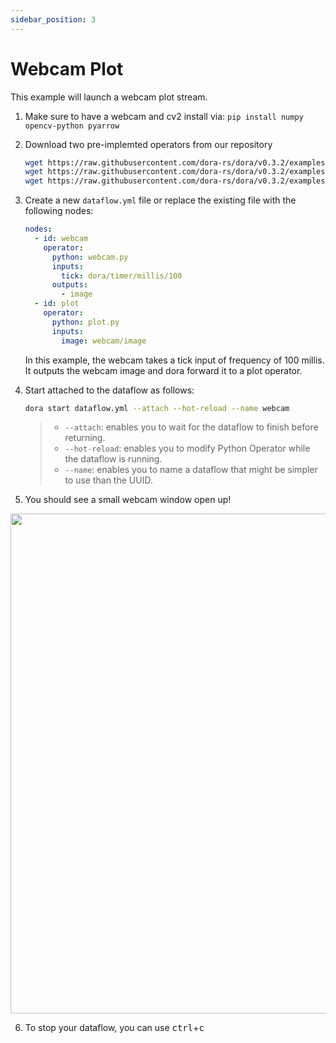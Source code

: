 ```yaml
---
sidebar_position: 3
---
```


# Webcam Plot

This example will launch a webcam plot stream.

1. Make sure to have a webcam and cv2 install via: `pip install numpy opencv-python pyarrow`

2. Download two pre-implemted operators from our repository

   ```bash
   wget https://raw.githubusercontent.com/dora-rs/dora/v0.3.2/examples/python-operator-dataflow/webcam.py
   wget https://raw.githubusercontent.com/dora-rs/dora/v0.3.2/examples/python-operator-dataflow/plot.py
   wget https://raw.githubusercontent.com/dora-rs/dora/v0.3.2/examples/python-operator-dataflow/utils.py
   ```

3. Create a new `dataflow.yml` file or replace the existing file with the following nodes:

   ```yaml
   nodes:
     - id: webcam
       operator:
         python: webcam.py
         inputs:
           tick: dora/timer/millis/100
         outputs:
           - image
     - id: plot
       operator:
         python: plot.py
         inputs:
           image: webcam/image
   ```

   In this example, the webcam takes a tick input of frequency of 100 millis. It outputs the webcam image and dora forward it to a plot operator.

4. Start attached to the dataflow as follows:

   ```bash
   dora start dataflow.yml --attach --hot-reload --name webcam
   ```

   > - `--attach`: enables you to wait for the dataflow to finish
   >   before returning.
   > - `--hot-reload`: enables you to modify Python Operator while the
   >   dataflow is running.
   > - `--name`: enables you to name a dataflow that might be simpler to use than the UUID.

5. You should see a small webcam window open up!

<p align="center">
    <img src="/img/webcam.png" width="800"/>
</p>

6. To stop your dataflow, you can use <kbd>ctrl</kbd>+<kbd>c</kbd>
